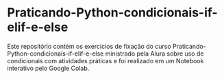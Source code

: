 # Praticando-Python-condicionais-if-elif-e-else

Este repositório contém os exercícios de fixação do curso Praticando-Python-condicionais-if-elif-e-else ministrado pela Alura
sobre uso de condicionais com atividades práticas e foi realizado em um Notebook interativo pelo Google Colab.
